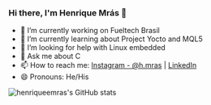 ### Hi there, I'm Henrique Mrás 👋

- 🔭 I’m currently working on Fueltech Brasil
- 🌱 I’m currently learning about Project Yocto and MQL5
- 🤔 I’m looking for help with Linux embedded
- 💬 Ask me about C
- 📫 How to reach me: [Instagram - @h.mras](https://www.instagram.com/h.mras/) | [LinkedIn](https://www.linkedin.com/in/henriquemras/)
- 😄 Pronouns: He/His

![henriqueemras's GitHub stats](https://github-readme-stats.vercel.app/api?username=henriqueemras&theme=onedark&&show_icons=true)


